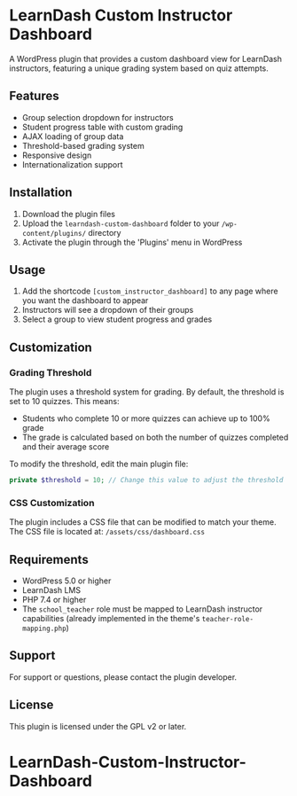 # LearnDash Custom Instructor Dashboard

A WordPress plugin that provides a custom dashboard view for LearnDash instructors, featuring a unique grading system based on quiz attempts.

## Features

- Group selection dropdown for instructors
- Student progress table with custom grading
- AJAX loading of group data
- Threshold-based grading system
- Responsive design
- Internationalization support

## Installation

1. Download the plugin files
2. Upload the `learndash-custom-dashboard` folder to your `/wp-content/plugins/` directory
3. Activate the plugin through the 'Plugins' menu in WordPress

## Usage

1. Add the shortcode `[custom_instructor_dashboard]` to any page where you want the dashboard to appear
2. Instructors will see a dropdown of their groups
3. Select a group to view student progress and grades

## Customization

### Grading Threshold
The plugin uses a threshold system for grading. By default, the threshold is set to 10 quizzes. This means:
- Students who complete 10 or more quizzes can achieve up to 100% grade
- The grade is calculated based on both the number of quizzes completed and their average score

To modify the threshold, edit the main plugin file:
```php
private $threshold = 10; // Change this value to adjust the threshold
```

### CSS Customization
The plugin includes a CSS file that can be modified to match your theme. The CSS file is located at:
`/assets/css/dashboard.css`

## Requirements

- WordPress 5.0 or higher
- LearnDash LMS
- PHP 7.4 or higher
- The `school_teacher` role must be mapped to LearnDash instructor capabilities (already implemented in the theme's `teacher-role-mapping.php`)

## Support

For support or questions, please contact the plugin developer.

## License

This plugin is licensed under the GPL v2 or later.
# LearnDash-Custom-Instructor-Dashboard
